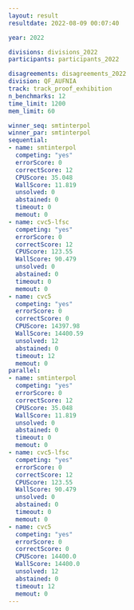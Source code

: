 ```yaml
---
layout: result
resultdate: 2022-08-09 00:07:40

year: 2022

divisions: divisions_2022
participants: participants_2022

disagreements: disagreements_2022
division: QF_AUFNIA
track: track_proof_exhibition
n_benchmarks: 12
time_limit: 1200
mem_limit: 60

winner_seq: smtinterpol
winner_par: smtinterpol
sequential:
- name: smtinterpol
  competing: "yes"
  errorScore: 0
  correctScore: 12
  CPUScore: 35.048
  WallScore: 11.819
  unsolved: 0
  abstained: 0
  timeout: 0
  memout: 0
- name: cvc5-lfsc
  competing: "yes"
  errorScore: 0
  correctScore: 12
  CPUScore: 123.55
  WallScore: 90.479
  unsolved: 0
  abstained: 0
  timeout: 0
  memout: 0
- name: cvc5
  competing: "yes"
  errorScore: 0
  correctScore: 0
  CPUScore: 14397.98
  WallScore: 14400.59
  unsolved: 12
  abstained: 0
  timeout: 12
  memout: 0
parallel:
- name: smtinterpol
  competing: "yes"
  errorScore: 0
  correctScore: 12
  CPUScore: 35.048
  WallScore: 11.819
  unsolved: 0
  abstained: 0
  timeout: 0
  memout: 0
- name: cvc5-lfsc
  competing: "yes"
  errorScore: 0
  correctScore: 12
  CPUScore: 123.55
  WallScore: 90.479
  unsolved: 0
  abstained: 0
  timeout: 0
  memout: 0
- name: cvc5
  competing: "yes"
  errorScore: 0
  correctScore: 0
  CPUScore: 14400.0
  WallScore: 14400.0
  unsolved: 12
  abstained: 0
  timeout: 12
  memout: 0
---
```

